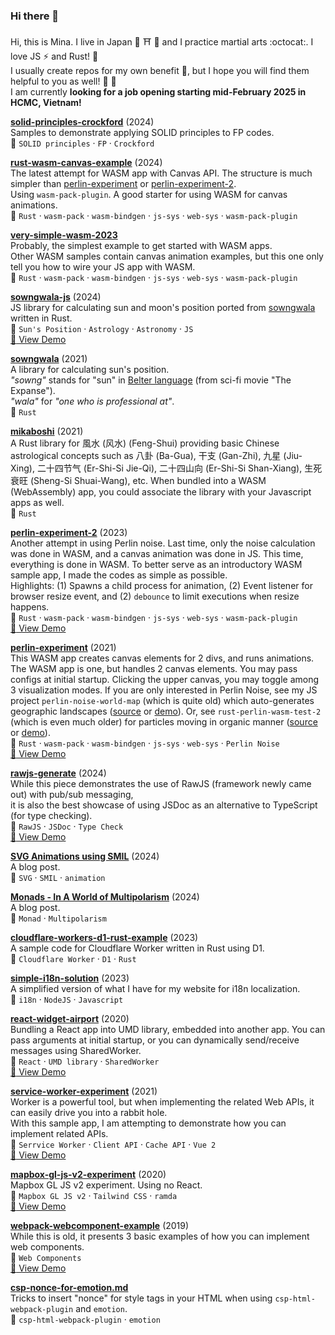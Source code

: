### Hi there 👋

Hi, this is Mina. I live in Japan :japan: :shinto_shrine: :sushi: and I practice martial arts :octocat:. I love JS :zap: and Rust! :crab:  
I usually create repos for my own benefit :avocado:, but I hope you will find them helpful to you as well! :seedling: :flamingo:  
I am currently **looking for a job opening starting mid-February 2025 in HCMC, Vietnam!**

**[solid-principles-crockford](https://github.com/minagawah/solid-principles-crockford)** (2024)  
Samples to demonstrate applying SOLID principles to FP codes.  
:pushpin: `SOLID principles` &middot; `FP` &middot; `Crockford`  

**[rust-wasm-canvas-example](https://github.com/minagawah/rust-wasm-canvas-example)** (2024)  
The latest attempt for WASM app with Canvas API. The structure is much simpler than [perlin-experiment](https://github.com/minagawah/perlin-experiment) or [perlin-experiment-2](https://github.com/minagawah/perlin-experiment-2).  
Using `wasm-pack-plugin`. A good starter for using WASM for canvas animations.  
:pushpin: `Rust` &middot; `wasm-pack` &middot; `wasm-bindgen` &middot; `js-sys` &middot; `web-sys` &middot; `wasm-pack-plugin`  

**[very-simple-wasm-2023](https://github.com/minagawah/very-simple-wasm-2023)**  
Probably, the simplest example to get started with WASM apps.  
Other WASM samples contain canvas animation examples, but this one only tell you how to wire your JS app with WASM.    
:pushpin: `Rust` &middot; `wasm-pack` &middot; `wasm-bindgen` &middot; `js-sys` &middot; `web-sys` &middot; `wasm-pack-plugin`

**[sowngwala-js](https://github.com/minagawah/sowngwala-js)** (2024)  
JS library for calculating sun and moon's position ported from [sowngwala](https://github.com/minagawah/sowngwala/) written in Rust.  
:pushpin: `Sun's Position` &middot; `Astrology` &middot; `Astronomy` &middot; `JS`  
[:eyes: View Demo](https://tokyo800.jp/mina/sowngwala/)  

**[sowngwala](https://github.com/minagawah/sowngwala)** (2021)  
A library for calculating sun's position.  
_"sowng"_ stands for "sun" in
[Belter language](https://expanse.fandom.com/wiki/Belter_Creole) (from sci-fi movie "The Expanse").  
_"wala"_ for _"one who is professional at"_.  
:pushpin: `Rust`

**[mikaboshi](https://github.com/minagawah/mikaboshi)** (2021)  
A Rust library for 風水 (风水) (Feng-Shui) providing basic Chinese astrological concepts such as 八卦 (Ba-Gua), 干支 (Gan-Zhi), 九星 (Jiu-Xing), 二十四节气 (Er-Shi-Si Jie-Qi), 二十四山向 (Er-Shi-Si Shan-Xiang), 生死衰旺 (Sheng-Si Shuai-Wang), etc. When bundled into a WASM (WebAssembly) app, you could associate the library with your Javascript apps as well.    
:pushpin: `Rust`

**[perlin-experiment-2](https://github.com/minagawah/perlin-experiment-2)** (2023)  
Another attempt in using Perlin noise. Last time, only the noise calculation was done in WASM, and a canvas animation was done in JS. This time, everything is done in WASM. To better serve as an introductory WASM sample app, I made the codes as simple as possible.  
Highlights: (1) Spawns a child process for animation, (2) Event listener for browser resize event, and (2) `debounce` to limit executions when resize happens.  
:pushpin: `Rust` &middot; `wasm-pack` &middot; `wasm-bindgen` &middot; `js-sys` &middot; `web-sys` &middot; `wasm-pack-plugin`  
[:eyes: View Demo](https://tokyo800.jp/mina/perlin-experiment-2/)  

**[perlin-experiment](https://github.com/minagawah/perlin-experiment)** (2021)  
This WASM app creates canvas elements for 2 divs, and runs animations.
The WASM app is one, but handles 2 canvas elements.
You may pass configs at initial startup.
Clicking the upper canvas, you may toggle among 3 visualization modes.
If you are only interested in Perlin Noise,
see my JS project `perlin-noise-world-map` (which is quite old) which auto-generates geographic landscapes
([source](https://github.com/minagawah/perlin-noise-worldmap)
or [demo](http://tokyo800.jp/minagawah/perlin-noise-worldmap/)).
Or, see `rust-perlin-wasm-test-2` (which is even much older) for particles moving in organic manner
([source](https://github.com/minagawah/rust-perlin-wasm-test-2)
or [demo](http://tokyo800.jp/minagawah/rust-perlin-wasm-test-2/)).  
:pushpin: `Rust` &middot; `wasm-pack` &middot; `wasm-bindgen` &middot; `js-sys` &middot; `web-sys` &middot; `Perlin Noise`  
[:eyes: View Demo](http://tokyo800.jp/mina/perlin-experiment/)  

**[rawjs-generate](https://github.com/minagawah/rawjs-generate)** (2024)  
While this piece demonstrates the use of RawJS (framework newly came out) with pub/sub messaging,  
it is also the best showcase of using JSDoc as an alternative to TypeScript (for type checking).  
:pushpin: `RawJS` &middot; `JSDoc` &middot; `Type Check`  
[:eyes: View Demo](https://tokyo800.jp/mina/rawjs/)  

**[SVG Animations using SMIL](https://astralscience.com/tech/svganim)** (2024)  
A blog post.  
:pushpin: `SVG` &middot; `SMIL` &middot; `animation`  

**[Monads - In A World of Multipolarism](https://astralscience.com/tech/monads)** (2024)  
A blog post.  
:pushpin: `Monad` &middot; `Multipolarism`

**[cloudflare-workers-d1-rust-example](https://github.com/minagawah/cloudflare-workers-d1-rust-example)** (2023)  
A sample code for Cloudflare Worker written in Rust using D1.  
:pushpin: `Cloudflare Worker` &middot; `D1` &middot; `Rust`

**[simple-i18n-solution](https://github.com/minagawah/simple-i18n-solution)** (2023)  
A simplified version of what I have for my website for i18n localization.  
:pushpin: `i18n` &middot; `NodeJS` &middot; `Javascript`

**[react-widget-airport](https://github.com/minagawah/react-widget-airport)** (2020)  
Bundling a React app into UMD library, embedded into another app.
You can pass arguments at initial startup,
or you can dynamically send/receive messages using SharedWorker.  
:pushpin: `React` &middot; `UMD library` &middot; `SharedWorker`  
[:eyes: View Demo](http://tokyo800.jp/mina/react-widget-airport/)  

**[service-worker-experiment](https://github.com/minagawah/service-worker-experiment)** (2021)  
Worker is a powerful tool, but when implementing the related Web APIs, it can easily drive you into a rabbit hole.  
With this sample app, I am attempting to demonstrate how you can implement related APIs.  
:pushpin: `Serrvice Worker` &middot; `Client API` &middot; `Cache API` &middot; `Vue 2`  
[:eyes: View Demo](https://tokyo800.sakura.ne.jp/mina/sw/)  

**[mapbox-gl-js-v2-experiment](https://github.com/minagawah/mapbox-gl-js-v2-experiment)** (2020)  
Mapbox GL JS v2 experiment. Using no React.  
:pushpin: `Mapbox GL JS v2` &middot; `Tailwind CSS` &middot; `ramda`  
[:eyes: View Demo](http://tokyo800.jp/mina/mapbox-gl-js-v2-experiment/)  

**[webpack-webcomponent-example](https://github.com/minagawah/webpack-webcomponent-example)** (2019)  
While this is old, it presents 3 basic examples of how you can implement web components.  
:pushpin: `Web Components`  
[:eyes: View Demo](http://tokyo800.jp/minagawah/webpack-webcomponent-example/)  

**[csp-nonce-for-emotion.md](https://gist.github.com/minagawah/bc56b1dae8e3a967788c255a1032d1ae)**  
Tricks to insert "nonce" for style tags in your HTML when using `csp-html-webpack-plugin` and `emotion`.  
:pushpin: `csp-html-webpack-plugin` &middot; `emotion`

<!--
**minagawah/minagawah** is a ✨ _special_ ✨ repository because its `README.md` (this file) appears on your GitHub profile.

Here are some ideas to get you started:

- 🔭 I’m currently working on ...
- 🌱 I’m currently learning ...
- 👯 I’m looking to collaborate on ...
- 🤔 I’m looking for help with ...
- 💬 Ask me about ...
- 📫 How to reach me: ...
- 😄 Pronouns: ...
- ⚡ Fun fact: ...
-->
